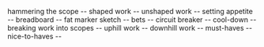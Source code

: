 hammering the scope -- 
shaped work --
unshaped work --
setting appetite -- 
breadboard -- 
fat marker sketch --
bets --
circuit breaker --
cool-down --
breaking work into scopes --
uphill work --
downhill work --
must-haves --
nice-to-haves --
